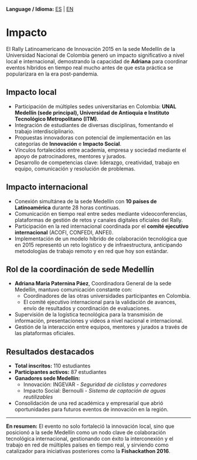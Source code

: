 **Language / Idioma:** [ES](../es/07_Impacto.md) | [EN](../en/07_Impact.md)

# Impacto

El Rally Latinoamericano de Innovación 2015 en la sede Medellín de la Universidad Nacional de Colombia generó un impacto significativo a nivel local e internacional, demostrando la capacidad de **Adriana** para coordinar eventos híbridos en tiempo real mucho antes de que esta práctica se popularizara en la era post-pandemia.

## Impacto local
- Participación de múltiples sedes universitarias en Colombia: **UNAL Medellín (sede principal), Universidad de Antioquia e Instituto Tecnológico Metropolitano (ITM)**.
- Integración de estudiantes de diversas disciplinas, fomentando el trabajo interdisciplinario.
- Propuestas innovadoras con potencial de implementación en las categorías de **Innovación** e **Impacto Social**.
- Vínculos fortalecidos entre academia, empresa y sociedad mediante el apoyo de patrocinadores, mentores y jurados.
- Desarrollo de competencias clave: liderazgo, creatividad, trabajo en equipo, comunicación y resolución de problemas.

## Impacto internacional
- Conexión simultánea de la sede Medellín con **10 países de Latinoamérica** durante 28 horas continuas.
- Comunicación en tiempo real entre sedes mediante videoconferencias, plataformas de gestión de retos y canales digitales oficiales del Rally.
- Participación en la red internacional coordinada por el **comité ejecutivo internacional** (ACOFI, CONFEDI, ANFEI).
- Implementación de un modelo híbrido de colaboración tecnológica que en 2015 representó un reto logístico y de infraestructura, anticipando metodologías de trabajo remoto y en red que hoy son estándar.

## Rol de la coordinación de sede Medellín
- **Adriana María Paternina Páez**, Coordinadora General de la sede Medellín, mantuvo comunicación constante con:
  - Coordinadores de las otras universidades participantes en Colombia.
  - El comité ejecutivo internacional para la validación de avances, envío de resultados y coordinación de evaluaciones.
- Supervisión de la logística tecnológica para la transmisión de información, presentaciones y videos a nivel nacional e internacional.
- Gestión de la interacción entre equipos, mentores y jurados a través de las plataformas oficiales.

## Resultados destacados
- **Total inscritos:** 110 estudiantes  
- **Participantes activos:** 87 estudiantes  
- **Ganadores sede Medellín:**  
  - Innovación: INGEVAR - *Seguridad de ciclistas y corredores*  
  - Impacto Social: Bernoulli - *Sistema de captación de aguas reutilizables*  
- Consolidación de una red académica y empresarial que abrió oportunidades para futuros eventos de innovación en la región.

---
**En resumen:** El evento no solo fortaleció la innovación local, sino que posicionó a la sede Medellín como un nodo clave de colaboración tecnológica internacional, gestionando con éxito la interconexión y el trabajo en red de múltiples países en tiempo real, y sirviendo como catalizador para iniciativas posteriores como la **Fishackathon 2016**.

